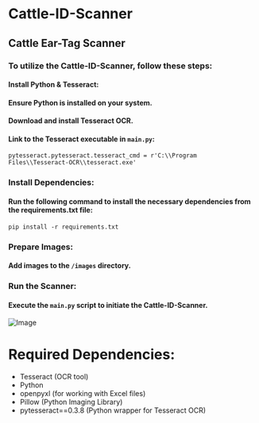 # Cattle-ID-Scanner
## Cattle Ear-Tag Scanner
### To utilize the Cattle-ID-Scanner, follow these steps:
####
#### Install Python & Tesseract:
#### Ensure Python is installed on your system.
#### Download and install Tesseract OCR.
#### Link to the Tesseract executable in ```main.py```:
```pytesseract.pytesseract.tesseract_cmd = r'C:\\Program Files\\Tesseract-OCR\\tesseract.exe'```
### Install Dependencies:
#### Run the following command to install the necessary dependencies from the requirements.txt file:

```pip install -r requirements.txt```

### Prepare Images:

#### Add images to the ```/images``` directory.

### Run the Scanner:

#### Execute the ```main.py``` script to initiate the Cattle-ID-Scanner.

![Image](https://github.com/LogicHarvest/Cattle-ID-Scanner/blob/main/cid-cov.jpg)

# Required Dependencies:
- Tesseract (OCR tool)
- Python
- openpyxl (for working with Excel files)
- Pillow (Python Imaging Library)
- pytesseract==0.3.8 (Python wrapper for Tesseract OCR)
